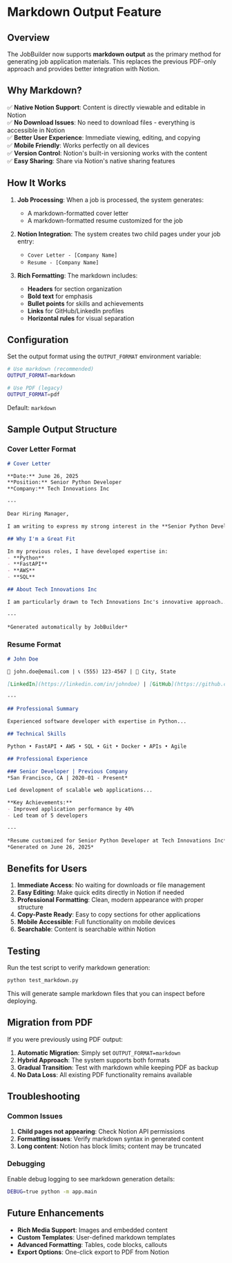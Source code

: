 # Markdown Output Feature

## Overview

The JobBuilder now supports **markdown output** as the primary method for generating job application materials. This replaces the previous PDF-only approach and provides better integration with Notion.

## Why Markdown?

✅ **Native Notion Support**: Content is directly viewable and editable in Notion  
✅ **No Download Issues**: No need to download files - everything is accessible in Notion  
✅ **Better User Experience**: Immediate viewing, editing, and copying  
✅ **Mobile Friendly**: Works perfectly on all devices  
✅ **Version Control**: Notion's built-in versioning works with the content  
✅ **Easy Sharing**: Share via Notion's native sharing features  

## How It Works

1. **Job Processing**: When a job is processed, the system generates:
   - A markdown-formatted cover letter
   - A markdown-formatted resume customized for the job

2. **Notion Integration**: The system creates two child pages under your job entry:
   - `Cover Letter - [Company Name]`
   - `Resume - [Company Name]`

3. **Rich Formatting**: The markdown includes:
   - **Headers** for section organization
   - **Bold text** for emphasis
   - **Bullet points** for skills and achievements
   - **Links** for GitHub/LinkedIn profiles
   - **Horizontal rules** for visual separation

## Configuration

Set the output format using the `OUTPUT_FORMAT` environment variable:

```bash
# Use markdown (recommended)
OUTPUT_FORMAT=markdown

# Use PDF (legacy)
OUTPUT_FORMAT=pdf
```

Default: `markdown`

## Sample Output Structure

### Cover Letter Format
```markdown
# Cover Letter

**Date:** June 26, 2025  
**Position:** Senior Python Developer  
**Company:** Tech Innovations Inc

---

Dear Hiring Manager,

I am writing to express my strong interest in the **Senior Python Developer** position at **Tech Innovations Inc**...

## Why I'm a Great Fit

In my previous roles, I have developed expertise in:
- **Python**
- **FastAPI**
- **AWS**
- **SQL**

## About Tech Innovations Inc

I am particularly drawn to Tech Innovations Inc's innovative approach...

---

*Generated automatically by JobBuilder*
```

### Resume Format
```markdown
# John Doe

📧 john.doe@email.com | 📞 (555) 123-4567 | 📍 City, State

[LinkedIn](https://linkedin.com/in/johndoe) | [GitHub](https://github.com/johndoe)

---

## Professional Summary

Experienced software developer with expertise in Python...

## Technical Skills

Python • FastAPI • AWS • SQL • Git • Docker • APIs • Agile

## Professional Experience

### Senior Developer | Previous Company
*San Francisco, CA | 2020-01 - Present*

Led development of scalable web applications...

**Key Achievements:**
- Improved application performance by 40%
- Led team of 5 developers

---

*Resume customized for Senior Python Developer at Tech Innovations Inc*
*Generated on June 26, 2025*
```

## Benefits for Users

1. **Immediate Access**: No waiting for downloads or file management
2. **Easy Editing**: Make quick edits directly in Notion if needed
3. **Professional Formatting**: Clean, modern appearance with proper structure
4. **Copy-Paste Ready**: Easy to copy sections for other applications
5. **Mobile Accessible**: Full functionality on mobile devices
6. **Searchable**: Content is searchable within Notion

## Testing

Run the test script to verify markdown generation:

```bash
python test_markdown.py
```

This will generate sample markdown files that you can inspect before deploying.

## Migration from PDF

If you were previously using PDF output:

1. **Automatic Migration**: Simply set `OUTPUT_FORMAT=markdown` 
2. **Hybrid Approach**: The system supports both formats
3. **Gradual Transition**: Test with markdown while keeping PDF as backup
4. **No Data Loss**: All existing PDF functionality remains available

## Troubleshooting

### Common Issues

1. **Child pages not appearing**: Check Notion API permissions
2. **Formatting issues**: Verify markdown syntax in generated content
3. **Long content**: Notion has block limits; content may be truncated

### Debugging

Enable debug logging to see markdown generation details:

```bash
DEBUG=true python -m app.main
```

## Future Enhancements

- **Rich Media Support**: Images and embedded content
- **Custom Templates**: User-defined markdown templates
- **Advanced Formatting**: Tables, code blocks, callouts
- **Export Options**: One-click export to PDF from Notion
